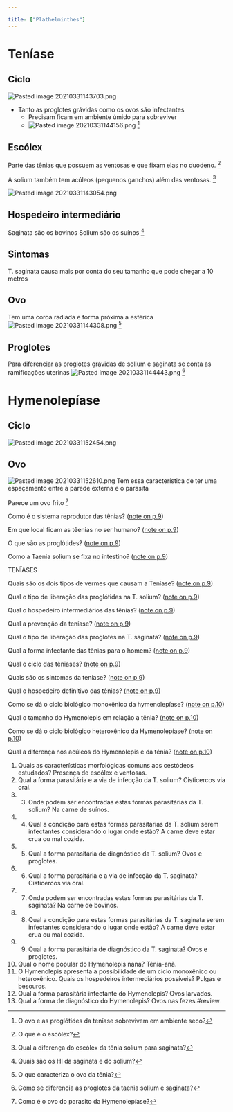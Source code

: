 ```yaml
---

title: ["Plathelminthes"]
---
```

# Teníase
## Ciclo
![Pasted image 20210331143703.png](Pasted%20image%2020210331143703.png)
+ Tanto as proglotes grávidas como os ovos são infectantes
	+ Precisam ficam em ambiente úmido para sobreviver
	+ ![Pasted image 20210331144156.png](Pasted%20image%2020210331144156.png) [^488228]

[^488228]: O ovo e as proglótides da teníase sobrevivem em ambiente seco?

## Escólex
Parte das tênias que possuem as ventosas e que fixam elas no duodeno. [^103097]

[^103097]: O que é o escólex?


A solium também tem acúleos (pequenos ganchos) além das ventosas. [^134926]

[^134926]: Qual a diferença do escólex da tênia solium para saginata?

![Pasted image 20210331143054.png](Pasted%20image%2020210331143054.png)

## Hospedeiro intermediário
Saginata são os bovinos
Solium são os suínos [^321628]

[^321628]: Quais são os HI da saginata e do solium?


## Sintomas
T. saginata causa mais por conta do seu tamanho que pode chegar a 10 metros

## Ovo
Tem uma coroa radiada e forma próxima a esférica
![Pasted image 20210331144308.png](Pasted%20image%2020210331144308.png) [^809632]

[^809632]: O que caracteriza o ovo da tênia?


## Proglotes
Para diferenciar as proglotes grávidas de solium e saginata se conta as ramificações uterinas
![Pasted image 20210331144443.png](Pasted%20image%2020210331144443.png) [^71531]

[^71531]: Como se diferencia as proglotes da taenia solium e saginata?


# Hymenolepíase
## Ciclo
![Pasted image 20210331152454.png](Pasted%20image%2020210331152454.png)

## Ovo
![Pasted image 20210331152610.png](Pasted%20image%2020210331152610.png)
Tem essa característica de ter uma espaçamento entre a parede externa e o parasita

Parece um ovo frito [^624539]

[^624539]: Como é o ovo do parasito da Hymenolepíase?



Como é o sistema reprodutor das tênias? ([note on p.9](zotero://open-pdf/library/items/Z9U9WX4A?page=9))

Em que local ficam as têenias no ser humano? ([note on p.9](zotero://open-pdf/library/items/Z9U9WX4A?page=9))

O que são as proglótides? ([note on p.9](zotero://open-pdf/library/items/Z9U9WX4A?page=9))

Como a Taenia solium se fixa no intestino? ([note on p.9](zotero://open-pdf/library/items/Z9U9WX4A?page=9))

TENÏASES

Quais são os dois tipos de vermes que causam a Teníase? ([note on p.9](zotero://open-pdf/library/items/Z9U9WX4A?page=9))

Qual o tipo de liberação das proglótides na T. solium? ([note on p.9](zotero://open-pdf/library/items/Z9U9WX4A?page=9))

Qual o hospedeiro intermediários das tênias? ([note on p.9](zotero://open-pdf/library/items/Z9U9WX4A?page=9))

Qual a prevenção da teníase? ([note on p.9](zotero://open-pdf/library/items/Z9U9WX4A?page=9))

Qual o tipo de liberação das proglotes na T. saginata? ([note on p.9](zotero://open-pdf/library/items/Z9U9WX4A?page=9))

Qual a forma infectante das tênias para o homem? ([note on p.9](zotero://open-pdf/library/items/Z9U9WX4A?page=9))

Qual o ciclo das têniases? ([note on p.9](zotero://open-pdf/library/items/Z9U9WX4A?page=9))

Quais são os sintomas da teníase? ([note on p.9](zotero://open-pdf/library/items/Z9U9WX4A?page=9))

Qual o hospedeiro definitivo das tênias? ([note on p.9](zotero://open-pdf/library/items/Z9U9WX4A?page=9))

Como se dá o ciclo biológico monoxênico da hymenolepíase? ([note on p.10](zotero://open-pdf/library/items/Z9U9WX4A?page=10))

Qual o tamanho do Hymenolepis em relação a tênia? ([note on p.10](zotero://open-pdf/library/items/Z9U9WX4A?page=10))

Como se dá o ciclo biológico heteroxênico da Hymenolepíase? ([note on p.10](zotero://open-pdf/library/items/Z9U9WX4A?page=10))

Qual a diferença nos acúleos do Hymenolepis e da tênia? ([note on p.10](zotero://open-pdf/library/items/Z9U9WX4A?page=10))

1. Quais as características morfológicas comuns aos cestódeos estudados? Presença de escólex e ventosas. 
2. Qual a forma parasitária e a via de infecção da T. solium? Cisticercos via oral. 
3. 3. Onde podem ser encontradas estas formas parasitárias da T. solium? Na carne de suínos. 
4. 4. Qual a condição para estas formas parasitárias da T. solium serem infectantes considerando o lugar onde estão? A carne deve estar crua ou mal cozida. 
5. 5. Qual a forma parasitária de diagnóstico da T. solium? Ovos e proglotes. 
6. 6. Qual a forma parasitária e a via de infecção da T. saginata? Cisticercos via oral. 
7. 7. Onde podem ser encontradas estas formas parasitárias da T. saginata? Na carne de bovinos. 
8. 8. Qual a condição para estas formas parasitárias da T. saginata serem infectantes considerando o lugar onde estão? A carne deve estar crua ou mal cozida. 
9. 9. Qual a forma parasitária de diagnóstico da T. saginata? Ovos e proglotes. 
10. Qual o nome popular do Hymenolepis nana? Tênia-anã. 
11.  O Hymenolepis apresenta a possibilidade de um ciclo monoxênico ou heteroxênico. Quais os hospedeiros intermediários possíveis? Pulgas e besouros. 
12.  Qual a forma parasitária infectante do Hymenolepis? Ovos larvados. 
13.  Qual a forma de diagnóstico do Hymenolepis? Ovos nas fezes.#review 

